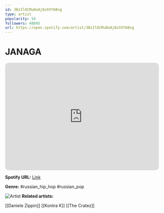 ```yaml
---
id: 3BzIl6CMuDeAj8zXVYA8ng
type: artist
popularity: 54
followers: 48845
url: https://open.spotify.com/artist/3BzIl6CMuDeAj8zXVYA8ng
---
```

# JANAGA

<iframe style="border-radius:12px" src="https://open.spotify.com/embed/artist/3BzIl6CMuDeAj8zXVYA8ng" width="100%" height="352" frameBorder="0" allowfullscreen="" allow="autoplay; clipboard-write; encrypted-media; fullscreen; picture-in-picture" loading="lazy"></iframe>

**Spotify URL:** [Link](https://open.spotify.com/artist/3BzIl6CMuDeAj8zXVYA8ng)

**Genre:**  #russian_hip_hop #russian_pop

![Artist](https://i.scdn.co/image/ab6761610000e5ebeda4da3a9a09492faad299d5)
**Related artists:**

[[Daniele Zippin]]
[[Kontra K]]
[[The Cratez]]

